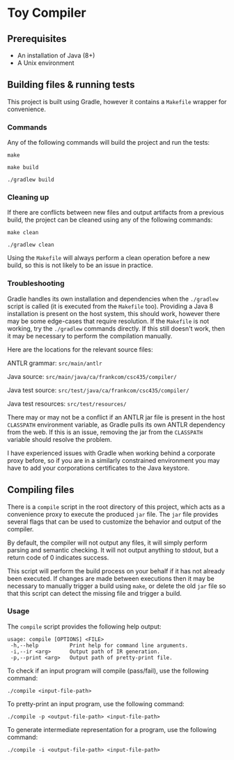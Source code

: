 # Toy Compiler

## Prerequisites

- An installation of Java (8+)
- A Unix environment

## Building files & running tests

This project is built using Gradle, however it contains a `Makefile` wrapper for convenience.

### Commands

Any of the following commands will build the project and run the tests:

`make`

`make build`

`./gradlew build`

### Cleaning up

If there are conflicts between new files and output artifacts from a previous build, the project can be cleaned using any of the following commands:

`make clean`

`./gradlew clean`

Using the `Makefile` will always perform a clean operation before a new build, so this is not likely to be an issue in practice.

### Troubleshooting

Gradle handles its own installation and dependencies when the `./gradlew` script is called (it is executed from the `Makefile` too). Providing a Java 8 installation is present on the host system, this should work, however there may be some edge-cases that require resolution. If the `Makefile` is not working, try the `./gradlew` commands directly. If this still doesn't work, then it may be necessary to perform the compilation manually.

Here are the locations for the relevant source files:

ANTLR grammar: `src/main/antlr`

Java source: `src/main/java/ca/frankcom/csc435/compiler/`

Java test source: `src/test/java/ca/frankcom/csc435/compiler/`

Java test resources: `src/test/resources/`

There may or may not be a conflict if an ANTLR jar file is present in the host `CLASSPATH` environment variable, as Gradle pulls its own ANTLR dependency from the web. If this is an issue, removing the jar from the `CLASSPATH` variable should resolve the problem.

I have experienced issues with Gradle when working behind a corporate proxy before, so if you are in a similarly
 constrained environment you may have to add your corporations certificates to the Java keystore.

## Compiling files

There is a `compile` script in the root directory of this project, which acts as a convenience proxy to
 execute the produced `jar` file. The `jar` file provides several flags that can be used to customize the behavior and
 output of the compiler.
 
By default, the compiler will not output any files, it will simply perform parsing and semantic checking. It will not output anything to stdout, but a return code of 0 indicates success.
  
This script will perform the build process on your behalf if it has not already been executed. If changes are made
 between executions then it may be necessary to manually trigger a build using `make`, or delete the old `jar` file
  so that this script can detect the missing file and trigger a build.

### Usage

The `compile` script provides the following help output:

```
usage: compile [OPTIONS] <FILE>
 -h,--help          Print help for command line arguments.
 -i,--ir <arg>      Output path of IR generation.
 -p,--print <arg>   Output path of pretty-print file.
```

To check if an input program will compile (pass/fail), use the following command:

`./compile <input-file-path>`

To pretty-print an input program, use the following command:

`./compile -p <output-file-path> <input-file-path>`

To generate intermediate representation for a program, use the following command:

`./compile -i <output-file-path> <input-file-path>`

